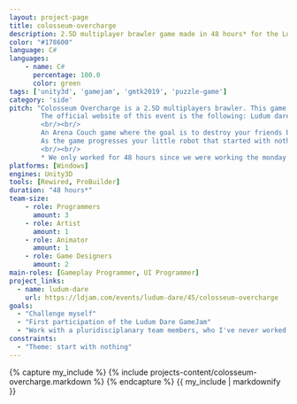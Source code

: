 ```yaml
---
layout: project-page
title: colosseum-overcharge
description: 2.5D multiplayer brawler game made in 48 hours* for the Ludum Dare 45 (2019).
color: "#178600"
language: C#
languages:
    - name: C#
      percentage: 100.0
      color: green
tags: ['unity3d', 'gamejam', 'gmtk2019', 'puzzle-game']
category: 'side'
pitch: "Colosseum Overcharge is a 2.5D multiplayers brawler. This game has been made for the Ludum Dare 45 (2019). 
        The official website of this event is the following: Ludum dare 45.
        <br/><br/>
        An Arena Couch game where the goal is to destroy your friends by knocking them into dangerous objects! 
        As the game progresses your little robot that started with nothing will be able to upgrade and use new mechanics in hopes of winning the next round !
        <br/><br/>
        * We only worked for 48 hours since we were working the monday (we took a bit of time on that day to fix small bugs and submit the project)"
platforms: [Windows]
engines: Unity3D
tools: [Rewired, ProBuilder]
duration: "48 hours*"
team-size:
    - role: Programmers
      amount: 3
    - role: Artist
      amount: 1
    - role: Animator
      amount: 1
    - role: Game Designers
      amount: 2
main-roles: [Gameplay Programmer, UI Programmer]
project_links:
  - name: ludum-dare
    url: https://ldjam.com/events/ludum-dare/45/colosseum-overcharge
goals:
  - "Challenge myself"
  - "First participation of the Ludum Dare GameJam"
  - "Work with a pluridisciplanary team members, who I've never worked before."
constraints:
  - "Theme: start with nothing"
---
```

<!---
Gregoire Boiron <gregoire.boiron@gmail.com>
Copyright (c) 2018-2019 Gregoire Boiron  All Rights Reserved.
--->

{% capture my_include %}
{% include projects-content/colosseum-overcharge.markdown %}
{% endcapture %}
{{ my_include | markdownify }}
